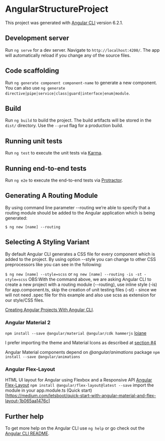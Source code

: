 # AngularStructureProject

This project was generated with [Angular CLI](https://github.com/angular/angular-cli) version 6.2.1.

## Development server

Run `ng serve` for a dev server. Navigate to `http://localhost:4200/`. The app will automatically reload if you change any of the source files.

## Code scaffolding

Run `ng generate component component-name` to generate a new component. You can also use `ng generate directive|pipe|service|class|guard|interface|enum|module`.

## Build

Run `ng build` to build the project. The build artifacts will be stored in the `dist/` directory. Use the `--prod` flag for a production build.

## Running unit tests

Run `ng test` to execute the unit tests via [Karma](https://karma-runner.github.io).

## Running end-to-end tests

Run `ng e2e` to execute the end-to-end tests via [Protractor](http://www.protractortest.org/).

## Generating A Routing Module
By using command line parameter --routing we’re able to specify that a routing module should be added to the Angular application which is being generated:

`$ ng new [name] --routing`

## Selecting A Styling Variant
By default Angular CLI generates a CSS file for every component which is added to the project. By using option --style you can change to other CSS preprocessors like you can see in the following:

`$ ng new [name] --style=scss` 
or 
`ng new [name] --routing -is -st -style=scss`
OBS:With the command above, we are asking Angular CLI to create a new project with a routing module (--routing), use inline style (-is) for app.component.ts, skip the creation of unit testing files (-st) - since we will not need .spec file for this example and also use scss as extension for our style/CSS files.

[Creating Angular Projects With Angular CLI](https://medium.com/codingthesmartway-com-blog/creating-angular-projects-with-angular-cli-e32b2cb486da).

### Angular Material 2
`npm install --save @angular/material @angular/cdk hammerjs`
[loiane](https://loiane.com/2017/07/getting-started-with-angular-material-2/)

I prefer importing the theme and Material Icons as described at [section #4](https://loiane.com/2017/07/getting-started-with-angular-material-2/#4-include-a-theme-and-material-icons)

Angular Material components depend on _@angular/animations_ package
`npm install --save @angular/animations`

### Angular Flex-Layout
HTML UI layout for Angular using Flexbox and a Responsive API [Angular Flex-Layout](https://github.com/angular/flex-layout)
`npm install @angular/flex-layout@latest --save`
 import the module in your app.module.ts
 (Quick start)[https://medium.com/letsboot/quick-start-with-angular-material-and-flex-layout-1b065aa1476c]

## Further help

To get more help on the Angular CLI use `ng help` or go check out the [Angular CLI README](https://github.com/angular/angular-cli/blob/master/README.md).
